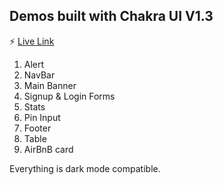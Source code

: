 ## Demos built with Chakra UI V1.3

:zap: [Live Link](https://chakra-ui-demos.netlify.app/)

1. Alert
2. NavBar
3. Main Banner
4. Signup & Login Forms
5. Stats
6. Pin Input
7. Footer
8. Table
9. AirBnB card

Everything is dark mode compatible.
